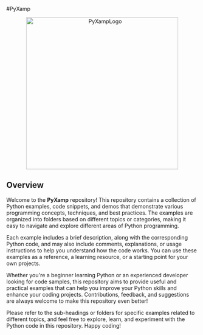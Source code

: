 #PyXamp

<p align="center">
  <img src="https://user-images.githubusercontent.com/83177374/232621042-6a69fa6d-93bd-4616-88b1-3b9c9d980fb8.png" alt="PyXampLogo" width="400" height="400">
</p>


## Overview
Welcome to the **PyXamp** repository! This repository contains a collection of Python examples, code snippets, and demos that demonstrate various programming concepts, techniques, and best practices. The examples are organized into folders based on different topics or categories, making it easy to navigate and explore different areas of Python programming.

Each example includes a brief description, along with the corresponding Python code, and may also include comments, explanations, or usage instructions to help you understand how the code works. You can use these examples as a reference, a learning resource, or a starting point for your own projects.

Whether you're a beginner learning Python or an experienced developer looking for code samples, this repository aims to provide useful and practical examples that can help you improve your Python skills and enhance your coding projects. Contributions, feedback, and suggestions are always welcome to make this repository even better!

Please refer to the sub-headings or folders for specific examples related to different topics, and feel free to explore, learn, and experiment with the Python code in this repository. Happy coding!
